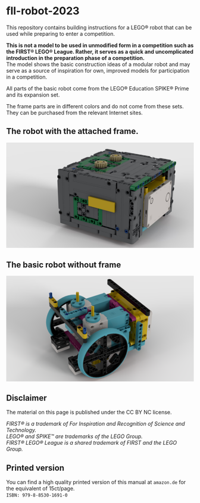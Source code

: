 # fll-robot-2023

This repository contains building instructions for a LEGO® robot that can be used while preparing to enter a competition.

**This is not a model to be used in unmodified form in a competition such as the FIRST® LEGO® League. Rather, it serves as a quick and uncomplicated introduction in the preparation phase of a competition.**  
The model shows the basic construction ideas of a modular robot and may serve as a source of inspiration for own, improved models for participation in a competition. 

All parts of the basic robot come from the LEGO® Education SPIKE® Prime and its expansion set.  

The frame parts are in different colors and do not come from these sets. They can be purchased from the relevant Internet sites.

## The robot with the attached frame.
![Alt text](./img/fll_01.jpg?raw=true "Robot")

## The basic robot without frame
![Alt text](./img/fll_02.jpg?raw=true "Base Robot")


## Disclaimer

The material on this page is published under the CC BY NC license.

*FIRST® is a trademark of For Inspiration and Recognition of Science and Technology.   
LEGO® and SPIKE™ are trademarks of the LEGO Group.  
FIRST® LEGO® League is a shared trademark of FIRST and the LEGO Group.*


## Printed version
You can find a high quality printed version of this manual at `amazon.de` for the equivalent of 15ct/page.  
`ISBN: 979-8-8530-1691-0`
